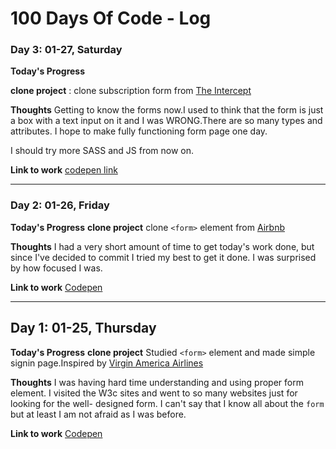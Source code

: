 # 100 Days Of Code - Log

### Day 3: 01-27, Saturday

**Today's Progress**

**clone project** : clone subscription form from [The Intercept](https://theintercept.com/)


**Thoughts** 
Getting to know the forms now.I used to think that the form is just a box with a text input on it and I was WRONG.There are so many types and attributes. I hope to make fully functioning form page one day.

I should try more SASS and JS from now on.

**Link to work**
[codepen link](https://codepen.io/yogicat/full/oEvgaR)


---

### Day 2: 01-26, Friday

**Today's Progress**
**clone project** clone `<form>` element from [Airbnb](https://www.airbnb.com)


**Thoughts** 
I had a very short amount of time to get today's work done, but since I've decided to commit I tried my best to get it done.
I was surprised by how focused I was. 

**Link to work**
[Codepen](https://codepen.io/yogicat/pen/VyoPpx)

---

## Day 1: 01-25, Thursday

**Today's Progress**
**clone project**  Studied `<form>` element and made simple signin page.Inspired by [Virgin America Airlines](https://www.virginamerica.com)


**Thoughts** 
I was having hard time understanding and using proper form element. I visited the W3c sites and went to so many websites just for looking for the  well- designed form. I can't say that I know all about the `form` but at least I am not afraid as I was before.


**Link to work**
[Codepen](https://codepen.io/yogicat/pen/wpbVWJ)

